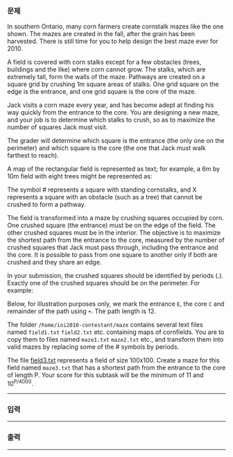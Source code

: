 ### 문제
<p>In southern Ontario, many corn farmers create cornstalk mazes like the one shown. The mazes are created in the fall, after the grain has been harvested. There is still time for you to help design the best maze ever for 2010.</p>
<p>A field is covered with corn stalks except for a few obstacles (trees, buildings and the like) where corn cannot grow. The stalks, which are extremely tall, form the walls of the maze. Pathways are created on a square grid by crushing 1m square areas of stalks. One grid square on the edge is the entrance, and one grid square is the core of the maze.</p>
<p>Jack visits a corn maze every year, and has become adept at finding his way quickly from the entrance to the core. You are designing a new maze, and your job is to determine which stalks to crush, so as to maximize the number of squares Jack must visit.</p>
<p>The grader will determine which square is the entrance (the only one on the perimeter) and which square is the core (the one that Jack must walk farthest to reach).</p>
<p>A map of the rectangular field is represented as text; for example, a 6m by 10m field with eight trees might be represented as:</p>
<p>The symbol # represents a square with standing cornstalks, and X represents a square with an obstacle (such as a tree) that cannot be crushed to form a pathway.</p>
<p>The field is transformed into a maze by crushing squares occupied by corn. One crushed square (the entrance) must be on the edge of the field. The other crushed squares must be in the interior. The objective is to maximize the shortest path from the entrance to the core, measured by the number of crushed squares that Jack must pass through, including the entrance and the core. It is possible to pass from one square to another only if both are crushed and they share an edge.</p>
<p>In your submission, the crushed squares should be identified by periods (.). Exactly one of the crushed squares should be on the perimeter. For example:</p>
<p>Below, for illustration purposes only, we mark the entrance <code>E</code>, the core <code>C</code> and remainder of the path using <code>+</code>. The path length is 12.</p>
<p>The folder <code>/home/ioi2010-contestant/maze</code> contains several text files named <code>field1.txt</code> <code>field2.txt</code> etc. containing maps of cornfields. You are to copy them to files named <code>maze1.txt</code> <code>maze2.txt</code> etc., and transform them into valid mazes by replacing some of the # symbols by periods.</p>
<p>The file <a href="https://upload.acmicpc.net/9e3be3d4-00c7-42bb-ad7c-a27cd1452299/">field3.txt</a> represents a field of size 100x100. Create a maze for this field named <code>maze3.txt</code> that has a shortest path from the entrance to the core of length P. Your score for this subtask will be the minimum of 11 and 10<sup>P/4000</sup>.</p>
<hr/>

### 입력

<hr/>

### 출력

<hr/>

